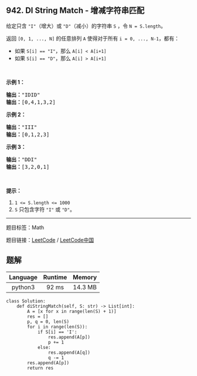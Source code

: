## 942. DI String Match - 增减字符串匹配

<!--If you want to use the English description, use `question.content` instead-->

<p>给定只含&nbsp;<code>&quot;I&quot;</code>（增大）或 <code>&quot;D&quot;</code>（减小）的字符串&nbsp;<code>S</code>&nbsp;，令&nbsp;<code>N = S.length</code>。</p>

<p>返回&nbsp;<code>[0, 1, ..., N]</code>&nbsp;的任意排列&nbsp;<code>A</code>&nbsp;使得对于所有&nbsp;<code>i = 0,&nbsp;..., N-1</code>，都有：</p>

<ul>
	<li>如果&nbsp;<code>S[i] == &quot;I&quot;</code>，那么&nbsp;<code>A[i] &lt; A[i+1]</code></li>
	<li>如果&nbsp;<code>S[i] == &quot;D&quot;</code>，那么&nbsp;<code>A[i] &gt; A[i+1]</code></li>
</ul>

<p>&nbsp;</p>

<p><strong>示例 1：</strong></p>

<pre><strong>输出：</strong>&quot;IDID&quot;
<strong>输出：</strong>[0,4,1,3,2]
</pre>

<p><strong>示例 2：</strong></p>

<pre><strong>输出：</strong>&quot;III&quot;
<strong>输出：</strong>[0,1,2,3]
</pre>

<p><strong>示例 3：</strong></p>

<pre><strong>输出：</strong>&quot;DDI&quot;
<strong>输出：</strong>[3,2,0,1]</pre>

<p>&nbsp;</p>

<p><strong>提示：</strong></p>

<ol>
	<li><code>1 &lt;= S.length &lt;= 1000</code></li>
	<li><code>S</code> 只包含字符&nbsp;<code>&quot;I&quot;</code>&nbsp;或&nbsp;<code>&quot;D&quot;</code>。</li>
</ol>



-----

题目标签：Math

题目链接：[LeetCode](https://leetcode.com/problems/di-string-match/description/)  /  [LeetCode中国](https://leetcode-cn.com/problems/di-string-match/description/)

## 题解



| Language | Runtime | Memory |
|:---:|:---:|:---:|
| python3  | 92  ms | 14.3 MB |

```python3
class Solution:
    def diStringMatch(self, S: str) -> List[int]:
        A = [x for x in range(len(S) + 1)]
        res = []
        p, q = 0, len(S)
        for i in range(len(S)):
            if S[i] == 'I':
                res.append(A[p])
                p += 1
            else:
                res.append(A[q])
                q -= 1
        res.append(A[p])
        return res
```
